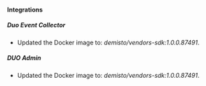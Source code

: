 #### Integrations
##### Duo Event Collector
- Updated the Docker image to: *demisto/vendors-sdk:1.0.0.87491*.
##### DUO Admin
- Updated the Docker image to: *demisto/vendors-sdk:1.0.0.87491*.
